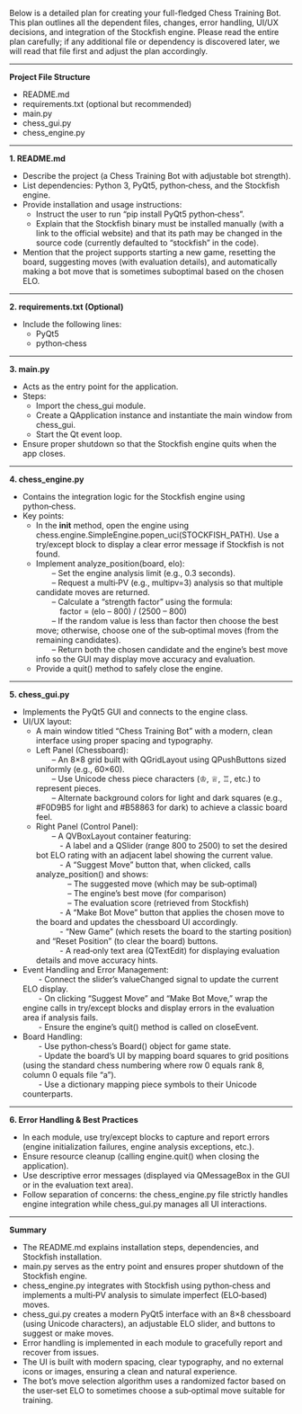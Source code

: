 Below is a detailed plan for creating your full-fledged Chess Training Bot. This plan outlines all the dependent files, changes, error handling, UI/UX decisions, and integration of the Stockfish engine. Please read the entire plan carefully; if any additional file or dependency is discovered later, we will read that file first and adjust the plan accordingly.

---

**Project File Structure**  
- README.md  
- requirements.txt (optional but recommended)  
- main.py  
- chess_gui.py  
- chess_engine.py  

---

**1. README.md**  
- Describe the project (a Chess Training Bot with adjustable bot strength).  
- List dependencies: Python 3, PyQt5, python‑chess, and the Stockfish engine.  
- Provide installation and usage instructions:  
  - Instruct the user to run “pip install PyQt5 python‑chess”.  
  - Explain that the Stockfish binary must be installed manually (with a link to the official website) and that its path may be changed in the source code (currently defaulted to “stockfish” in the code).  
- Mention that the project supports starting a new game, resetting the board, suggesting moves (with evaluation details), and automatically making a bot move that is sometimes suboptimal based on the chosen ELO.

---

**2. requirements.txt (Optional)**  
- Include the following lines:  
  - PyQt5  
  - python‑chess

---

**3. main.py**  
- Acts as the entry point for the application.  
- Steps:  
  - Import the chess_gui module.  
  - Create a QApplication instance and instantiate the main window from chess_gui.  
  - Start the Qt event loop.  
- Ensure proper shutdown so that the Stockfish engine quits when the app closes.

---

**4. chess_engine.py**  
- Contains the integration logic for the Stockfish engine using python‑chess.  
- Key points:  
  - In the __init__ method, open the engine using chess.engine.SimpleEngine.popen_uci(STOCKFISH_PATH). Use a try/except block to display a clear error message if Stockfish is not found.  
  - Implement analyze_position(board, elo):  
  – Set the engine analysis limit (e.g., 0.3 seconds).  
  – Request a multi‑PV (e.g., multipv=3) analysis so that multiple candidate moves are returned.  
  – Calculate a “strength factor” using the formula:  
   factor = (elo – 800) / (2500 – 800)  
  – If the random value is less than factor then choose the best move; otherwise, choose one of the sub‑optimal moves (from the remaining candidates).  
  – Return both the chosen candidate and the engine’s best move info so the GUI may display move accuracy and evaluation.  
  - Provide a quit() method to safely close the engine.

---

**5. chess_gui.py**  
- Implements the PyQt5 GUI and connects to the engine class.  
- UI/UX layout:  
  - A main window titled “Chess Training Bot” with a modern, clean interface using proper spacing and typography.  
  - Left Panel (Chessboard):  
  – An 8×8 grid built with QGridLayout using QPushButtons sized uniformly (e.g., 60×60).  
  – Use Unicode chess piece characters (♔, ♕, ♖, etc.) to represent pieces.  
  – Alternate background colors for light and dark squares (e.g., #F0D9B5 for light and #B58863 for dark) to achieve a classic board feel.  
  - Right Panel (Control Panel):  
  – A QVBoxLayout container featuring:  
   - A label and a QSlider (range 800 to 2500) to set the desired bot ELO rating with an adjacent label showing the current value.  
   - A “Suggest Move” button that, when clicked, calls analyze_position() and shows:  
    – The suggested move (which may be sub‑optimal)  
    – The engine’s best move (for comparison)  
    – The evaluation score (retrieved from Stockfish)  
   - A “Make Bot Move” button that applies the chosen move to the board and updates the chessboard UI accordingly.  
   - “New Game” (which resets the board to the starting position) and “Reset Position” (to clear the board) buttons.  
   - A read‑only text area (QTextEdit) for displaying evaluation details and move accuracy hints.  
- Event Handling and Error Management:  
  - Connect the slider’s valueChanged signal to update the current ELO display.  
  - On clicking “Suggest Move” and “Make Bot Move,” wrap the engine calls in try/except blocks and display errors in the evaluation area if analysis fails.  
  - Ensure the engine’s quit() method is called on closeEvent.  
- Board Handling:  
  - Use python‑chess’s Board() object for game state.  
  - Update the board’s UI by mapping board squares to grid positions (using the standard chess numbering where row 0 equals rank 8, column 0 equals file “a”).  
  - Use a dictionary mapping piece symbols to their Unicode counterparts.

---

**6. Error Handling & Best Practices**  
- In each module, use try/except blocks to capture and report errors (engine initialization failures, engine analysis exceptions, etc.).  
- Ensure resource cleanup (calling engine.quit() when closing the application).  
- Use descriptive error messages (displayed via QMessageBox in the GUI or in the evaluation text area).  
- Follow separation of concerns: the chess_engine.py file strictly handles engine integration while chess_gui.py manages all UI interactions.

---

**Summary**  
- The README.md explains installation steps, dependencies, and Stockfish installation.  
- main.py serves as the entry point and ensures proper shutdown of the Stockfish engine.  
- chess_engine.py integrates with Stockfish using python‑chess and implements a multi‑PV analysis to simulate imperfect (ELO‑based) moves.  
- chess_gui.py creates a modern PyQt5 interface with an 8×8 chessboard (using Unicode characters), an adjustable ELO slider, and buttons to suggest or make moves.  
- Error handling is implemented in each module to gracefully report and recover from issues.  
- The UI is built with modern spacing, clear typography, and no external icons or images, ensuring a clean and natural experience.  
- The bot’s move selection algorithm uses a randomized factor based on the user‑set ELO to sometimes choose a sub‑optimal move suitable for training.
